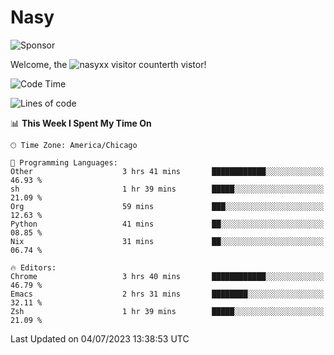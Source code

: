 # Nasy

<!--
<p align="center">
<img height="200" src="https://github-readme-stats.vercel.app/api?username=nasyxx&count_private=true&show_icons=true&theme=dracula&include_all_commits=true"/>
<img height="200" src="https://github-readme-stats.vercel.app/api/top-langs/?username=nasyxx&theme=dracula&hide=html,jupyter+notebook&count_private=true&show_icons=true"/>
</p>

  
----------------
-->

![Sponsor](https://img.shields.io/static/v1.svg?label=Sponsor&message=%E2%9D%A4&logo=GitHub&style=flat&color=pink)
 
Welcome, the ![nasyxx visitor counter](https://count.getloli.com/get/@nasyxx?theme=rule34)th vistor!
 
<!--START_SECTION:waka-->
![Code Time](http://img.shields.io/badge/Code%20Time-3%2C590%20hrs%209%20mins-blue)

![Lines of code](https://img.shields.io/badge/From%20Hello%20World%20I%27ve%20Written-6.3%20million%20lines%20of%20code-blue)

📊 **This Week I Spent My Time On** 

```text
🕑︎ Time Zone: America/Chicago

💬 Programming Languages: 
Other                    3 hrs 41 mins       ████████████░░░░░░░░░░░░░   46.93 % 
sh                       1 hr 39 mins        █████░░░░░░░░░░░░░░░░░░░░   21.09 % 
Org                      59 mins             ███░░░░░░░░░░░░░░░░░░░░░░   12.63 % 
Python                   41 mins             ██░░░░░░░░░░░░░░░░░░░░░░░   08.85 % 
Nix                      31 mins             ██░░░░░░░░░░░░░░░░░░░░░░░   06.74 % 

🔥 Editors: 
Chrome                   3 hrs 40 mins       ████████████░░░░░░░░░░░░░   46.79 % 
Emacs                    2 hrs 31 mins       ████████░░░░░░░░░░░░░░░░░   32.11 % 
Zsh                      1 hr 39 mins        █████░░░░░░░░░░░░░░░░░░░░   21.09 % 
```


 Last Updated on 04/07/2023 13:38:53 UTC
<!--END_SECTION:waka-->

<!-- ![visitors](https://visitor-badge.laobi.icu/badge?page_id=nasyxx.nasyxx) -->
